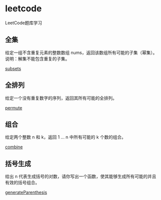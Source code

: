 # leetcode
LeetCode题库学习

## 全集

给定一组不含重复元素的整数数组 nums，返回该数组所有可能的子集（幂集）。
说明：解集不能包含重复的子集。

[subsets](subsets)

## 全排列

给定一个没有重复数字的序列，返回其所有可能的全排列。

[permute](permute)

## 组合

给定两个整数 n 和 k，返回 1 ... n 中所有可能的 k 个数的组合。

[combine](combine)

## 括号生成

给出 n 代表生成括号的对数，请你写出一个函数，使其能够生成所有可能的并且有效的括号组合。

[generateParenthesis](generateParenthesis)

